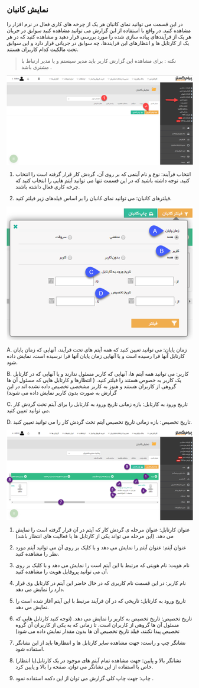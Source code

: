 ﻿## نمایش کانبان

در این قسمت می توانید نمای کانبان هر یک از چرخه های کاری فعال در نرم افزار را مشاهده کنید. در واقع با استفاده از این گزارش می توانید مشاهده کنید سوابق در جریان هر یک از فرآیندهای پیاده سازی شده را مورد بررسی قرار دهید و مشاهده کنید که در هر یک از کارتابل ها و انتظارهای این فرایندها، چه سوابق در جریانی قرار دارد و این سوابق تحت مالکیت کدام کاربران هستند.

> نکته : برای مشاهده این گزارش کاربر باید مدیر سیستم و یا مدیر ارتباط با مشتری باشد .

![](Kanbanview1.png)

1. انتخاب فرآیند: نوع و نام آیتمی که بر روی آن، گردش کار قرار گرفته است را انتخاب کنید. توجه داشته باشید که در این قسمت تنها می توانید آیتم هایی را انتخاب کنید که چرخه کاری فعال داشته باشند.

2. فیلترهای کانبان: می توانید نمای کانبان را بر اساس فیلدهای زیر فیلتر کنید.

![](Kanbanview2.png)

A. زمان پایان: می توانید تعیین کنید که همه آیتم های تحت فرآیند، آنهایی که زمان پایان کارتابل آنها فرا رسیده است و یا آنهایی زمان پایان آنها فرا نرسیده است، نمایش داده شود.

B. کاربر: می توانید همه آیتم ها، آنهایی که کاربر مسئول ندارند و یا آنهایی که در کارتابل یک کاربر به خصوص هستند را فیلتر کنید. ( انتظارها و کارتابل هایی که مسئول آن ها گروهی از کاربران هستند و هنوز به کاربر مشخصی تخصیص داده نشده اند در این گزارش به صورت بدون کاربر نمایش داده می شوند)

C. تاریخ ورود به کارتابل: بازه زمانی تاریخ ورود به کارتابل را برای آیتم تحت گردش کار می توانید تعیین کنید.

D. تاریخ تخصیص: بازه زمانی تاریخ تخصیص آیتم تحت گردش کار را می توانید تعیین کنید.

![](Kanbanview3.png)

1. عنوان کارتابل: عنوان مرحله ی گردش کار که آیتم در آن قرار گرفته است را نمایش می دهد. (این مرحله می تواند یکی از کارتابل ها یا فعالیت های انتظار باشد)

2. عنوان آیتم: عنوان آیتم را نمایش می دهد و با کلیک بر روی آن می توانید آیتم مورد نظر را مشاهده کنید.

3. نام هویت: نام هویتی که مرتبط با این آیتم است را نمایش می دهد و با کلیک بر روی آن می توانید پروفایل هویت را مشاهده کنید.

4. نام کاربر: در این قسمت نام کاربری که در حال حاضر این آیتم در کارتابل وی قرار دارد را نمایش می دهد.

5. تاریخ ورود به کارتابل: تاریخی که در آن فرآیند مرتبط با این آیتم آغاز شده است را نمایش می دهد.

6. تاریخ تخصیص: تاریخ تخصیص به کاربر را نمایش می دهد. (توجه کنید کارتابل هایی که مسئول آن ها گروهی از کاربران است، تا زمانی که به یکی از کاربران آن گروه تخصیص پیدا نکنند، فیلد تاریخ تخصیص آن ها بدون مقدار نمایش داده می شود)

7. نشانگر چپ و راست: جهت مشاهده سایر کارتابل ها و انتظارها باید از این نشانگر استفاده شود.

8. نشانگر بالا و پایین: جهت مشاهده تمام آیتم های موجود در یک کارتابل(یا انتظار) خاص با استفاده از این نشانگر می توان، صفحه را بالا و پایین کرد.

9. چاپ: جهت چاپ کلی گزارش می توان از این دکمه استفاده نمود .